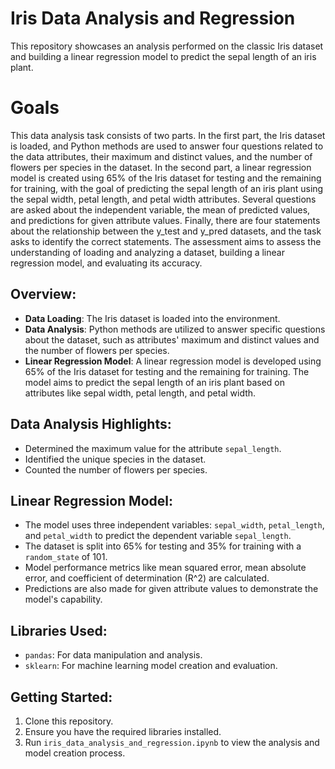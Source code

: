 # Iris Data Analysis and Regression
This repository showcases an analysis performed on the classic Iris dataset and building a linear regression model to predict the sepal length of an iris plant.

# Goals
This data analysis task consists of two parts. In the first part, the Iris dataset is loaded, and Python methods are used to answer four questions related to the data attributes, their maximum and distinct values, and the number of flowers per species in the dataset. In the second part, a linear regression model is created using 65% of the Iris dataset for testing and the remaining for training, with the goal of predicting the sepal length of an iris plant using the sepal width, petal length, and petal width attributes. Several questions are asked about the independent variable, the mean of predicted values, and predictions for given attribute values. Finally, there are four statements about the relationship between the y_test and y_pred datasets, and the task asks to identify the correct statements. The assessment aims to assess the understanding of loading and analyzing a dataset, building a linear regression model, and evaluating its accuracy.

## Overview:
- **Data Loading**: The Iris dataset is loaded into the environment.
- **Data Analysis**: Python methods are utilized to answer specific questions about the dataset, such as attributes' maximum and distinct values and the number of flowers per species.
- **Linear Regression Model**: A linear regression model is developed using 65% of the Iris dataset for testing and the remaining for training. The model aims to predict the sepal length of an iris plant based on attributes like sepal width, petal length, and petal width.

## Data Analysis Highlights:
- Determined the maximum value for the attribute `sepal_length`.
- Identified the unique species in the dataset.
- Counted the number of flowers per species.

## Linear Regression Model:
- The model uses three independent variables: `sepal_width`, `petal_length`, and `petal_width` to predict the dependent variable `sepal_length`.
- The dataset is split into 65% for testing and 35% for training with a `random_state` of 101.
- Model performance metrics like mean squared error, mean absolute error, and coefficient of determination (R^2) are calculated.
- Predictions are also made for given attribute values to demonstrate the model's capability.

## Libraries Used:
- `pandas`: For data manipulation and analysis.
- `sklearn`: For machine learning model creation and evaluation.

## Getting Started:
1. Clone this repository.
2. Ensure you have the required libraries installed.
3. Run `iris_data_analysis_and_regression.ipynb` to view the analysis and model creation process.
